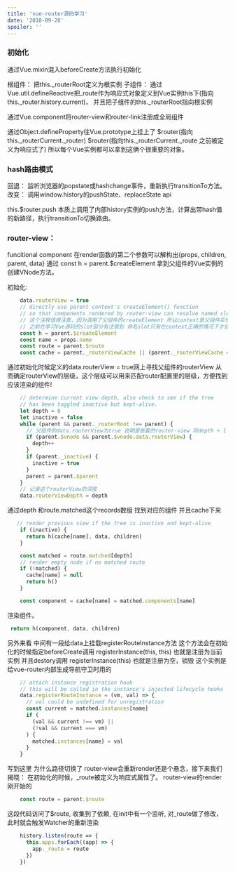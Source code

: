 ```yaml
---
title: 'vue-router源码学习'
date: '2018-09-28'
spoiler: ''
---
```


### 初始化
通过Vue.mixin混入beforeCreate方法执行初始化

根组件： 
把this._routerRoot定义为根实例
子组件：
通过Vue.util.defineReactive把_route作为响应式对象定义到Vue实例this下(指向this._router.history.current)，
并且把子组件的this._routerRoot指向根实例

通过Vue.component将router-view和router-link注册成全局组件

通过Object.defineProperty往Vue.prototype上挂上了
$router(指向this._routerCurrent._router)
$router(指向this._routerCurrent._route 之前被定义为响应式了)
所以每个Vue实例都可以拿到这俩个很重要的对象。

### hash路由模式
回退： 监听浏览器的popstate或hashchange事件，重新执行transitionTo方法。
改变： 调用window.history的pushState、replaceState api

this.$router.push 本质上调用了内部history实例的push方法，计算出带hash值的新路径，执行transitionTo切换路由。

### router-view：
funcitional component
在render函数的第二个参数可以解构出{props, children, parent, data}
通过 const h = parent.$createElement 拿到父组件的Vue实例的创建VNode方法。

初始化:
```js   
    data.routerView = true
    // directly use parent context's createElement() function
    // so that components rendered by router-view can resolve named slots
    // 这个注释值得注意，因为调用了父组件的createElement 所以context是父组件实例，
    // 之前在学习Vue源码的slot部分有注意到 命名slot只有在context正确的情况下才会渲染
    const h = parent.$createElement
    const name = props.name
    const route = parent.$route
    const cache = parent._routerViewCache || (parent._routerViewCache = {})
```

通过初始化时候定义的data.routerView = true网上寻找父组件的routerView
从而确定routerView的层级，这个层级可以用来匹配router配置里的层级，方便找到应该渲染的组件!
```js
    // determine current view depth, also check to see if the tree
    // has been toggled inactive but kept-alive.
    let depth = 0
    let inactive = false
    while (parent && parent._routerRoot !== parent) {
      // 父组件的data.routerView为true 说明是嵌套的router-view 将depth + 1
      if (parent.$vnode && parent.$vnode.data.routerView) {
        depth++
      }
      if (parent._inactive) {
        inactive = true
      }
      parent = parent.$parent
    }
    // 记录这个routerView的深度
    data.routerViewDepth = depth
```

通过depth 和route.matched这个records数组 找到对应的组件 并且cache下来
```js
   // render previous view if the tree is inactive and kept-alive
    if (inactive) {
      return h(cache[name], data, children)
    }

    const matched = route.matched[depth]
    // render empty node if no matched route
    if (!matched) {
      cache[name] = null
      return h()
    }

    const component = cache[name] = matched.components[name]
```
渲染组件。
```js
 return h(component, data, children)
```

另外来看 中间有一段给data上挂载registerRouteInstance方法
这个方法会在初始化的时候指定beforeCreate调用 registerInstance(this, this) 也就是注册为当前实例
并且destory调用 registerInstance(this) 也就是注册为空，销毁 
这个实例是给vue-router内部生成导航守卫时用的
```js
    // attach instance registration hook
    // this will be called in the instance's injected lifecycle hooks
    data.registerRouteInstance = (vm, val) => {
      // val could be undefined for unregistration
      const current = matched.instances[name]
      if (
        (val && current !== vm) ||
        (!val && current === vm)
      ) {
        matched.instances[name] = val
      }
    }
```

写到这里 为什么路径切换了 router-view会重新render还是个悬念，接下来我们揭晓：
在初始化的时候，_route被定义为响应式属性了。
router-view的render刚开始的
```js
    const route = parent.$route
```
这段代码访问了$route, 收集到了依赖,
在init中有一个监听, 对_route做了修改， 此时就会触发Watcher的重新渲染
```js
    history.listen(route => {
      this.apps.forEach((app) => {
        app._route = route
      })
    })
```
